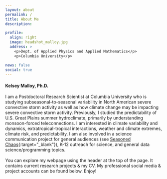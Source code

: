 ```yaml
---
layout: about
permalink: /
title: About Me
description: 

profile:
  align: right
  image: headshot_malloy.jpg
  address: >
    <p>Dept. of Applied Physics and Applied Mathematics</p>
    <p>Columbia University</p>

news: false
social: true
---
```


#### Kelsey Malloy, Ph.D.

I am a Postdoctoral Research Scientist at Columbia University who is studying subseasonal-to-seasonal variability in North American severe convective storm activity as well as how climate change may be impacting severe convective storm activity. Previously, I studied the predictability of U.S. Great Plains summer hydroclimate, primarily by understanding monsoon-forced teleconnections. I am interested in climate variability and dynamics, extratropical-tropical interactions, weather and climate extremes, climate risk, and predictability. I am also involved in a science communication project for general audiences (see [Seasoned Chaos](http://seasonedchaos.github.io){:target="\_blank"}), K-12 outreach for science, and general data science/programming topics.
<br><br>
You can explore my webpage using the header at the top of the page. It contains current research projects & my CV. My professional social media & project accounts can be found below. Enjoy!
<div class="img_row">
    <img class="col three left" src="{{ site.baseurl }}/assets/img/sunset.jpg" alt="" title="VA Key sunset with shower"/>
</div>
